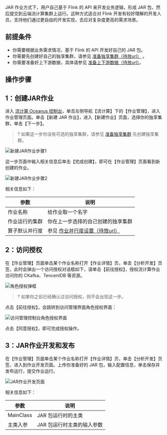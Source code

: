 JAR 作业方式下，用户自己基于 Flink 的 API 来开发业务逻辑，形成 JAR 包，然后提交到云端流计算集群上运行。这种方式适合对 Flink 开发有较好理解的开发人员，支持他们通过更自由的开发实现，去应对复杂度更高的需求场景。



## 前提条件

- 你需要根据业务需求情况，基于 Flink 的 API 开发好自己的 JAR 包。
- 你需要先创建好自己的独享集群，请参见 [准备独享集群（待放url）](xxxxx) 。
- 你需要准备好上下游数据，具体请参见 [准备上下游数据（待放url）](https://xxxx)。



## 操作步骤

## 1：创建JAR作业

进入 [流计算 Oceanus 控制台](https://console.cloud.tencent.com/scs)，单击左侧导航【流计算】下的【作业管理】，进入作业管理页面。单击【新建 JAR 作业】，进入【新建作业】页面，选择你的独享集群，单击【下一步】。

> ? 如果这一步你没有可选的独享集群，请参见 [准备独享集群](xxxxx) 先创建独享集群。

![新建JAR作业步骤1](https://main.qcloudimg.com/raw/97acd63eec13dcb9f12a3835263df950.png)

这一步页面中输入相关信息后单击【完成创建】，即可在【作业管理】页面看到新创建的作业。

![新建JAR作业步骤2](https://main.qcloudimg.com/raw/76dd4c6e105aedd9bb7f4e2f3b13a28e.png)

相关信息如下：

| 参数           | 说明                                           |
| -------------- | ---------------------------------------------- |
| 作业名称       | 给作业取一个名字                               |
| 作业运行的集群 | 你在上一步选择的自己创建的独享集群             |
| 算子默认并行度 | 参见 [作业并行度设置（待放url）](https://xxxx) |



## 2：访问授权

在【作业管理】页面单击某个作业名称打开【作业详情】页，单击【分析开发】页签，此时会弹出一个访问授权对话框如下，请单击【前往授权】，授权流计算作业访问你的 CKafka、TencentDB 等资源。

![角色授权弹框](https://main.qcloudimg.com/raw/0810024f6f10d6fb8a4ce689a274537f.png)

> ? 如果你之前已经确认过访问授权，则不会出现这一步。

点击【前往授权】，会跳转到访问管理界面角色授权界面：

![访问管理控制台角色授权界面](https://main.qcloudimg.com/raw/dc76469d7e5e179aa87575813e3f5355.png)

点击【同意授权】，即可完成授权操作。



## 3：JAR作业开发和发布

在【作业管理】页面单击某个作业名称打开【作业详情】页，单击【分析开发】页签，进入到作业开发页面。上传你准备好的 JAR 包，输入配置信息，单击保存并发布运行，提交作业运行。

![JAR作业开发页面](https://main.qcloudimg.com/raw/39594fab8e4137dc2fa8a5b5209f7d4f.png)

相关信息如下：

| 参数      | 说明                       |
| --------- | -------------------------- |
| MainClass | JAR 包运行时的主类         |
| 主类入参  | JAR 包运行时主类的输入参数 |



